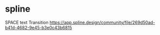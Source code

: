 # spline
SPACE text Transition 
https://app.spline.design/community/file/269d50ad-b41d-4682-9e45-b3e0c43b6815
